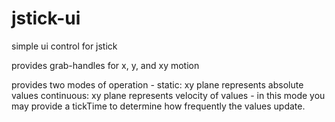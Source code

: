 jstick-ui
=========

simple ui control for jstick

provides grab-handles for x, y, and xy motion

provides two modes of operation - 
static: xy plane represents absolute values
continuous: xy plane represents velocity of values - in this mode you may provide a tickTime to determine how frequently the values update.
